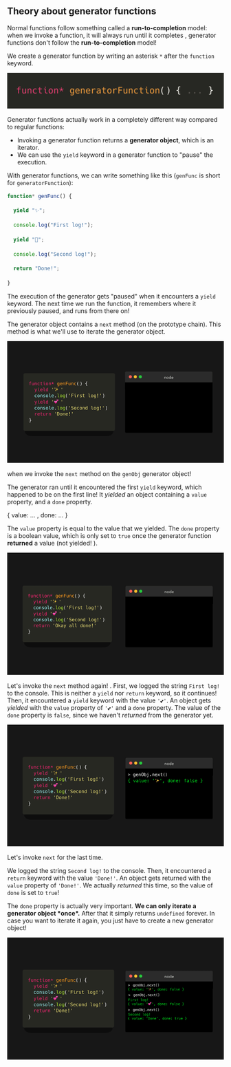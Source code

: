 ## Theory about generator functions

Normal functions follow something called a **run-to-completion** model: when we invoke a function, it will always run until it completes , generator functions  don't follow the **run-to-completion** model! 



We create a generator function by writing an asterisk `*` after the `function` keyword.

![generator-1](../assets/generator-1.png)

Generator functions actually work in a completely different way compared to regular functions:

- Invoking a generator function returns a **generator object**, which is an iterator.
- We can use the `yield` keyword in a generator function to "pause" the execution. 

With generator functions, we can write something like this (`genFunc` is short for `generatorFunction`):

```js
function* genFunc() {

  yield "✨";

  console.log("First log!");

  yield "💞";

  console.log("Second log!");

  return "Done!";

}
```

The execution of the generator gets "paused" when it encounters a `yield` keyword. The next time we run the function,  it remembers where it previously paused, and runs from there on! 

The generator object contains a `next` method (on the  prototype chain). This method is what we'll use to iterate the generator object. 

![gen-func-gif1](../assets/gen-func-gif1.gif)

when we invoke the `next` method on the `genObj` generator object! 

The generator ran until it encountered the first `yield` keyword, which happened to be on the first line! It *yielded* an object containing a `value` property, and a `done` property.

{ value: ... , done: ... }

The `value` property is equal to the value that we yielded.
 The `done` property is a boolean value, which is only set to `true` once the generator function **returned** a value (not yielded! ). 

![gen-func-gif-2](../assets/gen-func-gif-2.gif)

Let's invoke the `next` method again! . First, we logged the string `First log!` to the console. This is neither a `yield` nor `return` keyword, so it continues! Then, it encountered a `yield` keyword with the value `'💕'`. An object gets *yielded* with the `value` property of `'💕'` and a `done` property. The value of the `done` property is `false`, since we haven't *returned* from the generator yet. 

![genobj-gif-3](../assets/genobj-gif-3.gif)

Let's invoke `next` for the last time. 

We logged the string `Second log!` to the console.  Then, it encountered a `return` keyword with the value `'Done!'`. An object gets returned with the `value` property of `'Done!'`. We actually *returned* this time, so the value of `done` is set to `true`! 

The `done` property is actually very important. **We can only iterate a generator object \*once\*.** After that it simply returns `undefined` forever. In case you want to iterate it again, you just have to create a new generator object!

![genObj-gif-4](../assets/genObj-gif-4.gif)